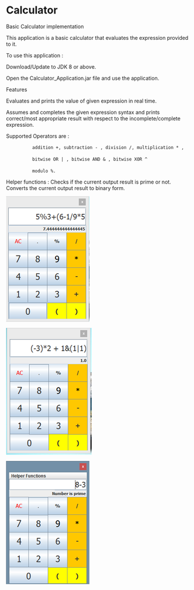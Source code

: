 # Calculator
Basic Calculator implementation 

This application is a basic calculator that evaluates the expression provided to it.

To use this application :

Download/Update to JDK 8 or above.

Open the Calculator_Application.jar file and use the application.

Features

Evaluates and prints the value of given expression in real time.

Assumes and completes the given expression syntax and prints correct/most appropriate result
with respect to the incomplete/complete expression.

Supported Operators are :
			  
              addition +, subtraction - , division /, multiplication * ,
			  
              bitwise OR | , bitwise AND & , bitwise XOR ^
			  
              modulo %.
			  
Helper functions :
			Checks if the current output result is prime or not.
			Converts the current output result to binary form.

![Alt text](ca1.PNG?raw=true "image1")


![Alt text](ca2.PNG?raw=true "image2")

![Alt text](ca3.PNG?raw=true "image3")